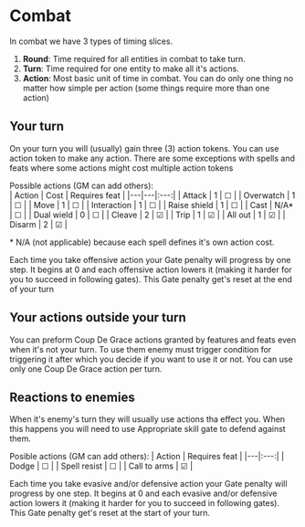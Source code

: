 # Combat

In combat we have 3 types of timing slices.  
1. **Round**: Time required for all entities in combat to take turn.
2. **Turn**: Time required for one entity to make all it's actions.
3. **Action**: Most basic unit of time in combat. You can do only one thing no matter how simple per action (some things require more than one action)

## Your turn

On your turn you will (usually) gain three (3) action tokens. You can use action token to make any action. There are some exceptions with spells and feats where some actions might cost multiple action tokens

Possible actions (GM can add others):  
| Action | Cost | Requires feat |
|---|---|:---:|
| Attack | 1 | &#9744; |
| Overwatch | 1 | &#9744; |
| Move | 1 | &#9744; |
| Interaction | 1 | &#9744; |
| Raise shield | 1 | &#9744; |
| Cast | N/A* | &#9744; |
| Dual wield | 0 | &#9744; |
| Cleave | 2 | &#9745; |
| Trip | 1 | &#9745; |
| All out | 1 | &#9745; |
| Disarm | 2 | &#9745; |

\* N/A (not applicable) because each spell defines it's own action cost.

Each time you take offensive action your Gate penalty will progress by one step. It begins at 0 and each offensive action lowers it (making it harder for you to succeed in following gates). This Gate penalty get's reset at the end of your turn

## Your actions outside your turn

You can preform Coup De Grace actions granted by features and feats even when it's not your turn. To use them enemy must trigger condition for triggering it after which you decide if you want to use it or not. You can use only one Coup De Grace action per turn.

## Reactions to enemies

When it's enemy's turn they will usually use actions tha effect you. When this happens you will need to use Appropriate skill gate to defend against them.

Posible actions (GM can add others):
| Action | Requires feat |
|---|:---:|
| Dodge | &#9744; |
| Spell resist | &#9744; |
| Call to arms | &#9745; |

Each time you take evasive and/or defensive action your Gate penalty will progress by one step. It begins at 0 and each evasive and/or defensive action lowers it (making it harder for you to succeed in following gates). This Gate penalty get's reset at the start of your turn.